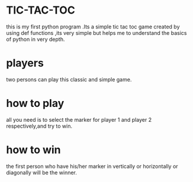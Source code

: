 # TIC-TAC-TOC
this is my first python program .Its a simple tic tac toc game created by using def functions ,its very simple but helps me to understand the basics of python in very depth.
# players
 two persons can play this classic and simple game.
 # how to play
 all you need is to select the marker for player 1 and player 2 respectively,and try to win.
 # how to win
 the first person who have his/her marker in vertically or horizontally or diagonally will be the winner.
